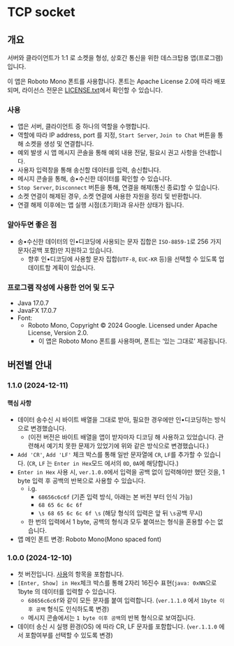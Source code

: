 # TCP socket

## 개요

서버와 클라이언트가 1:1 로 소켓을 형성, 상호간 통신을 위한 데스크탑용 앱(프로그램)입니다.

이 앱은 Roboto Mono 폰트를 사용합니다.
폰트는 Apache License 2.0에 따라 배포되며, 라이선스 전문은 [LICENSE.txt](https://github.com/gosqo/tcpsocket/blob/main/LICENSE.txt)에서 확인할 수 있습니다.

### 사용

* 앱은 서버, 클라이언트 중 하나의 역할을 수행합니다.
* 역할에 따라 IP address, port 를 지정, `Start Server`, `Join to Chat` 버튼을 통해 소켓을 생성 및 연결합니다.
* 예외 발생 시 앱 메시지 콘솔을 통해 예외 내용 전달, 필요시 권고 사항을 안내합니다.
* 사용자 입력창을 통해 송신할 데이터를 입력, 송신합니다.
* 메시지 콘솔을 통해, 송•수신한 데이터를 확인할 수 있습니다.
* `Stop Server`, `Disconnect` 버튼을 통해, 연결을 해제(통신 종료)할 수 있습니다.
* 소켓 연결이 해제된 경우, 소켓 연결에 사용한 자원을 정리 및 반환합니다.
* 연결 해제 이후에는 앱 실행 시점(초기화)과 유사한 상태가 됩니다.

### 알아두면 좋은 점

* 송•수신한 데이터의 인•디코딩에 사용되는 문자 집합은 `ISO-8859-1`로 256 가지 문자(공백 포함)만 지원하고 있습니다.
  * 향후 인•디코딩에 사용할 문자 집합(`UTF-8`, `EUC-KR` 등)을 선택할 수 있도록 업데이트할 계획이 있습니다.

### 프로그램 작성에 사용한 언어 및 도구

* Java 17.0.7
* JavaFX 17.0.7
* Font:
  * Roboto Mono, Copyright © 2024 Google. Licensed under Apache License, Version 2.0.
    * 이 앱은 Roboto Mono 폰트를 사용하며, 폰트는 ‘있는 그대로’ 제공됩니다.

## 버전별 안내

### 1.1.0 (2024-12-11)

#### 핵심 사항

* 데이터 송수신 시 바이트 배열을 그대로 받아, 필요한 경우에만 인•디코딩하는 방식으로 변경했습니다.   
  * (이전 버전은 바이트 배열을 앱이 받자마자 디코딩 해 사용하고 있었습니다. 관련해서 예기치 못한 문제가 있었기에 위와 같은 방식으로 변경했습니다.)
* `Add 'CR'`, `Add 'LF'` 체크 박스를 통해 일반 문자열에 `CR`, `LF`를 추가할 수 있습니다. (`CR`, `LF` 는 `Enter in Hex`모드 에서의 `0D`, `0A`에 해당합니다.)
* `Enter in Hex` 사용 시, `ver.1.0.0`에서 입력을 공백 없이 입력해야만 했던 것을, 1 byte 입력 후 공백의 반복으로 사용할 수 있습니다.
  * i.g. 
    * `68656c6c6f` (기존 입력 방식, 아래는 본 버전 부터 인식 가능)
    * `68 65 6c 6c 6f`
    * `\s 68 65 6c 6c 6f \s` (해당 형식의 입력은 앞 뒤 `\s`공백 무시)
  * 한 번의 입력에서 1 byte, 공백의 형식과 모두 붙여쓰는 형식을 혼용할 수는 없습니다.
* 앱 메인 폰트 변경: Roboto Mono(Mono spaced font) 

### 1.0.0 (2024-12-10)

* 첫 버전입니다. [사용](#사용)의 항목을 포함합니다.
* `[Enter, Show] in Hex`체크 박스를 통해 2자리 16진수 표현(`java: 0xNN`으로 1byte 의 데이터를 입력할 수 있습니다.
  * `68656c6c6f`와 같이 모든 문자를 붙여 입력합니다. (`ver.1.1.0` 에서 `1byte 이후 공백` 형식도 인식하도록 변경)
  * 메시지 콘솔에서는 `1 byte 이후 공백`의 반복 형식으로 보여집니다.
* 데이터 송신 시 실행 환경(OS) 에 따라 CR, LF 문자를 포함합니다. (`ver.1.1.0` 에서 포함여부를 선택할 수 있도록 변경)
